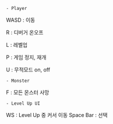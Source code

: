 	- Player
WASD : 이동

R : 디버거 온오프

L : 레벨업

P : 게임 정지, 재개

U : 무적모드 on, off

	- Monster
F : 모든 몬스터 사망

	- Level Up UI
WS : Level Up 중 커서 이동
Space Bar : 선택
